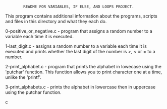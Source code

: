 			README FOR VARIABLES, IF ELSE, AND LOOPS PROJECT.

This program contains additional information about the programs, scripts and files in this directory and what they each do.

0-positive_or_negative.c - program that assigns a random number to a variable each time it is executed.

1-last_digit.c - assigns a random number to a variable each time it is executed and prints whether the last digit of the number is >, < or = to a number.

2-print_alphabet.c - program that prints the alphabet in lowecase using the 'putchar' function. This function allows you to print character one at a time, unlike the 'printf'.

3-print_alphabets.c - prints the alphabet in lowercase then in uppercase using the putchar function. 

c
